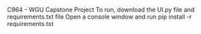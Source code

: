 C964 - WGU Capstone Project
To run, download the UI.py file and requirements.txt file
Open a console window and run pip install -r requirements.txt
